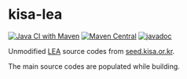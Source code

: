 # kisa-lea

[![Java CI with Maven](https://github.com/jinahya/kisa-lea/actions/workflows/maven.yml/badge.svg?branch=develop)](https://github.com/jinahya/kisa-lea/actions/workflows/maven.yml)
[![Maven Central](https://img.shields.io/maven-central/v/com.github.jinahya/kisa-lea)](https://search.maven.org/artifact/com.github.jinahya/kisa-lea)
[![javadoc](https://javadoc.io/badge2/com.github.jinahya/kisa-lea/javadoc.svg)](https://javadoc.io/doc/com.github.jinahya/kisa-lea)

Unmodified [LEA](https://en.wikipedia.org/wiki/LEA_(cipher)) source codes
from [seed.kisa.or.kr](https://seed.kisa.or.kr).

The main source codes are populated while building.
